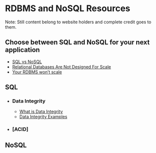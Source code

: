 # RDBMS and NoSQL Resources
Note: Still content belong to website holders and complete credit goes to them.
## Choose between SQL and NoSQL for your next application
- [SQL vs NoSQL](https://www.splunk.com/en_us/blog/learn/sql-vs-nosql.html)
- [Relational Databases Are Not Designed For Scale](https://www.marklogic.com/blog/relational-databases-scale/)
- [Your RDBMS won’t scale](https://dleybz.medium.com/your-sql-database-wont-scale-f9d9aae4e6b5)
## SQL
- ### Data Integrity
    - [What is Data Integrity](https://www.splunk.com/en_us/blog/learn/data-integrity.html)
    - [Data Integrity Examples](https://www.ibm.com/blog/data-integrity-examples/)
- ### [ACID]
## NoSQL
